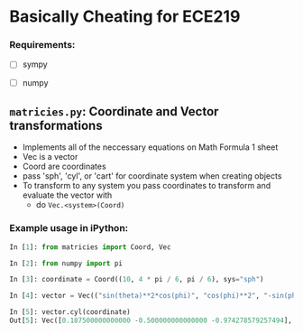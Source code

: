 # Basically Cheating for ECE219

### Requirements:
- [ ] sympy
- [ ] numpy


`matricies.py`: Coordinate and Vector transformations
----
- Implements all of the neccessary equations on Math Formula 1 sheet
- Vec is a vector
- Coord are coordinates
- pass 'sph', 'cyl', or 'cart' for coordinate system when creating objects
- To transform to any system you pass coordinates to transform and evaluate the vector with
   - do `Vec.<system>(Coord)`


### Example usage in iPython:

```python
In [1]: from matricies import Coord, Vec

In [2]: from numpy import pi

In [3]: coordinate = Coord((10, 4 * pi / 6, pi / 6), sys="sph")

In [4]: vector = Vec(("sin(theta)**2*cos(phi)", "cos(phi)**2", "-sin(phi)"), sys="sph")

In [5]: vector.cyl(coordinate)
Out[5]: Vec([0.187500000000000 -0.500000000000000 -0.974278579257494], sys=cyl)

```

